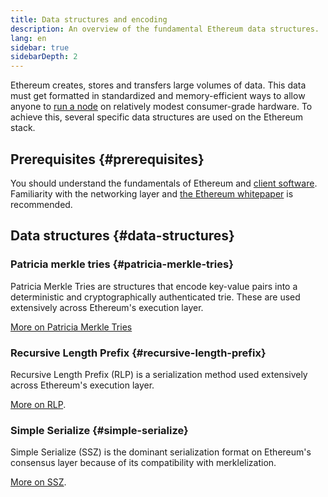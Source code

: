 ```yaml
---
title: Data structures and encoding
description: An overview of the fundamental Ethereum data structures.
lang: en
sidebar: true
sidebarDepth: 2
---
```


Ethereum creates, stores and transfers large volumes of data. This data must get formatted in standardized and memory-efficient ways to allow anyone to [run a node](/run-a-node/) on relatively modest consumer-grade hardware. To achieve this, several specific data structures are used on the Ethereum stack.

## Prerequisites {#prerequisites}

You should understand the fundamentals of Ethereum and [client software](/developers/docs/nodes-and-clients/). Familiarity with the networking layer and [the Ethereum whitepaper](/whitepaper/) is recommended.

## Data structures {#data-structures}

### Patricia merkle tries {#patricia-merkle-tries}

Patricia Merkle Tries are structures that encode key-value pairs into a deterministic and cryptographically authenticated trie. These are used extensively across Ethereum's execution layer.

[More on Patricia Merkle Tries](/developers/docs/data-structures/patricia-merkle-trie)

### Recursive Length Prefix {#recursive-length-prefix}

Recursive Length Prefix (RLP) is a serialization method used extensively across Ethereum's execution layer.

[More on RLP](/developers/docs/data-structures/rlp).

### Simple Serialize {#simple-serialize}

Simple Serialize (SSZ) is the dominant serialization format on Ethereum's consensus layer because of its compatibility with merklelization.

[More on SSZ](/developers/docs/data-structures/ssz).
